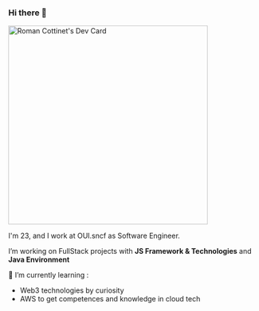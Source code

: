 ### Hi there 👋

<a href="https://app.daily.dev/rcottinet"><img src="https://api.daily.dev/devcards/f7583926fda346e89bc540c74f9cc839.png?r=wz7" width="400" alt="Roman Cottinet's Dev Card"/></a>

I'm 23, and I work at OUI.sncf as Software Engineer.

I’m working on FullStack projects with **JS Framework & Technologies** and **Java Environment**


🌱 I’m currently learning :

- Web3 technologies by curiosity
- AWS to get competences and knowledge in cloud tech
<!--
**rcottinet/rcottinet** is a ✨ _special_ ✨ repository because its `README.md` (this file) appears on your GitHub profile.

Here are some ideas to get you started:

- 🔭 I’m currently working on ...
- 🌱 I’m currently learning ...
- 👯 I’m looking to collaborate on ...
- 🤔 I’m looking for help with ...
- 💬 Ask me about ...
- 📫 How to reach me: ...
- 😄 Pronouns: ...
- ⚡ Fun fact: ...
-->
